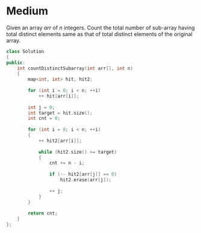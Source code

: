 # Medium

Given an array $arr$ of $n$ integers. Count the total number of sub-array having total distinct elements same as that of total distinct elements of the original array.

```cpp
class Solution
{
public:
    int countDistinctSubarray(int arr[], int n)
    {
        map<int, int> hit, hit2;
        
        for (int i = 0; i < n; ++i)
            ++ hit[arr[i]];
            
        int j = 0;
        int target = hit.size();
        int cnt = 0;
        
        for (int i = 0; i < n; ++i)
        {
            ++ hit2[arr[i]];
            
            while (hit2.size() >= target)
            {
                cnt += n - i;
                
                if (-- hit2[arr[j]] == 0)
                    hit2.erase(arr[j]);
                    
                ++ j;
            }
        }
        
        return cnt;
    }
};
```
